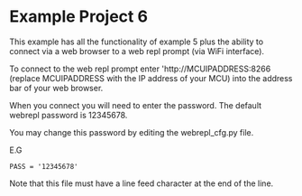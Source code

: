 # Example Project 6

This example has all the functionality of example 5 plus the ability to connect via a web browser
to a web repl prompt (via WiFi interface).

To connect to the web repl prompt enter 'http://MCUIPADDRESS:8266 (replace MCUIPADDRESS with the IP address of your MCU) into the address bar of your web browser.

When you connect you will need to enter the password. The default webrepl password is 12345678.


You may change this password by editing the webrepl_cfg.py file.

E.G

```
PASS = '12345678'

```

Note that this file must have a line feed character at the end of the line.
